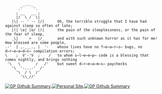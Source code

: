 ```
        _..._
      .'     '.
     ; __   __ ;
     |/  \ /  \|
   |\| -- ' -- |/|      Oh, the terrible struggle that I have had against sleep so often of late;
   |(| \o| |o/ |)|      the pain of the sleeplessness, or the pain of the fear of sleep,
   _\|     >   |/_      and with such unknown horror as it has for me! How blessed are some people, 
.-'  | ,.___., |  '-    whose lives have no f̶e̶a̶r̶s̶ bugs, no d̶r̶e̶a̶d̶s̶ compilation errors;  
\    ;  V'-'V  ;    /   to whom s̶l̶e̶e̶p̶ code is a blessing that comes nightly, and brings nothing
 '\   \       /   /'    but sweet d̶r̶e̶a̶m̶s̶ paychecks
   '\  '-...-'  /'
     '\  / \  /'
       '\\_//'
```


<a href="https://github.com/bigpick">
  <img align="center" src="https://github-readme-stats.vercel.app/api?username=bigpick&hide_title=true&hide_border=true&show_icons=true&include_all_commits=true&count_private=true&line_height=21&text_color=282a36&icon_color=282a36&bg_color=45,FF80BF,9580FF&hide_rank=true&theme=graywhite" alt="GP Github Summary" />
</a>

<a href="https://barelycompetent.dev/">
  <img align="center" src="https://github-readme-stats.vercel.app/api/pin/?username=bigpick&repo=barelycompetent&show_owner=True&bg_color=0,9580FF,80FFEA&hide_border=true&theme=graywhite" alt="Personal Site" />
</a>

<a href="https://github.com/anuraghazra/github-readme-stats">
  <img align="center" src="https://github-readme-stats.vercel.app/api/top-langs?username=bigpick&hide=html&custom_title=Top%20Repository%20Languages&hide_border=true&layout=compact&langs_count=6&text_color=282a36&title_color=282a36&icon_color=282a36&bg_color=0,80FFEA,8AFF80&theme=graywhite" alt="GP Github Summary" />
</a>

